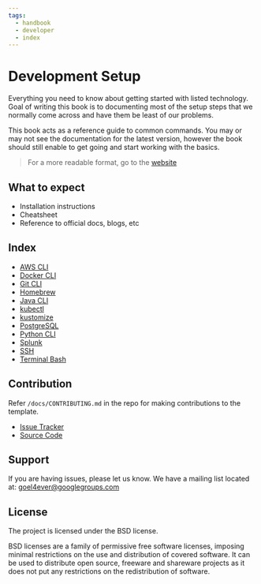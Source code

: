 ```yaml
---
tags:
  - handbook
  - developer
  - index
---
```


# Development Setup

Everything you need to know about getting started with listed technology.
Goal of writing this book is to documenting most of the setup steps that we normally come across and have them be least of our problems.

This book acts as a reference guide to common commands. You may or may not see the documentation for the latest version, however the book should still enable to get going and start working with the basics.

> For a more readable format, go to the [website](https://learn-with-me.github.io/Development-Setup-Handbook/)

## What to expect

- Installation instructions
- Cheatsheet
- Reference to official docs, blogs, etc

## Index

- [AWS CLI](./aws-cli/)
- [Docker CLI](./docker-cli/)
- [Git CLI](./git-cli/)
- [Homebrew](./homebrew/)
- [Java CLI](./java-cli/)
- [kubectl](./kubectl/)
- [kustomize](./kustomize/)
- [PostgreSQL](./postgresql/)
- [Python CLI](./python-cli/)
- [Splunk](./splunk/)
- [SSH](./ssh/)
- [Terminal Bash](./terminal-bash/)

## Contribution

Refer `/docs/CONTRIBUTING.md` in the repo for making contributions to the template.

- [Issue Tracker](https://github.com/learn-with-me/Development-Setup-Handbook/issues)
- [Source Code](https://github.com/learn-with-me/Development-Setup-Handbook)

Support
-------

If you are having issues, please let us know.
We have a mailing list located at: goel4ever@googlegroups.com

License
-------

The project is licensed under the BSD license.

BSD licenses are a family of permissive free software licenses, imposing minimal restrictions on the use and distribution of covered software. It can be used to distribute open source, freeware and shareware projects as it does not put any restrictions on the redistribution of software.
